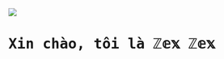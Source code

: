 <img src="https://camo.githubusercontent.com/a8aca94558ab38ed024d56854122770b82972de472cea5fd80816e73c6140867/68747470733a2f2f692e696d6775722e636f6d2f493554305a696e2e6a706567" />
<h1 class="heading-element" dir="auto"><pre><font dir="auto" style="vertical-align: inherit;"><font dir="auto" style="vertical-align: inherit;">Xin chào, tôi là ℤ𝕖𝕩 ℤ𝕖𝕩</font></font></pre></h1>

